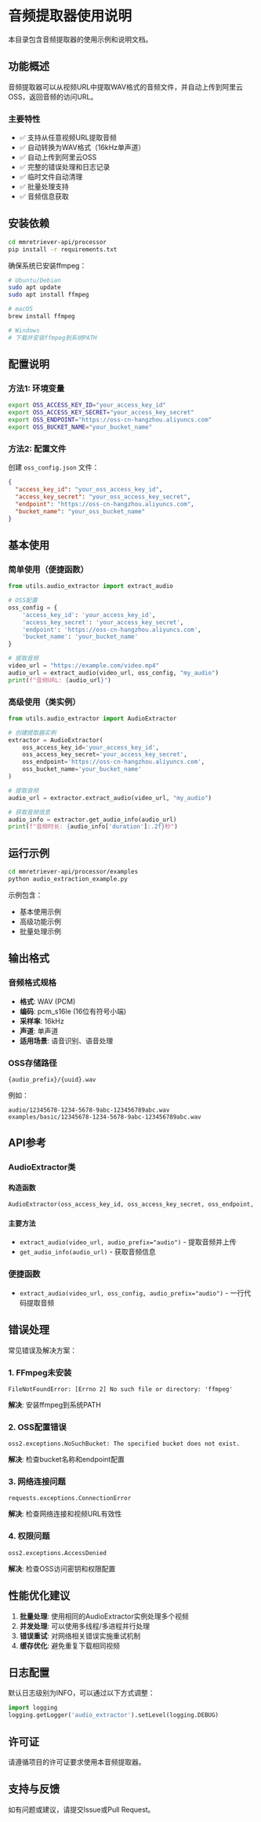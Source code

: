 # 音频提取器使用说明

本目录包含音频提取器的使用示例和说明文档。

## 功能概述

音频提取器可以从视频URL中提取WAV格式的音频文件，并自动上传到阿里云OSS，返回音频的访问URL。

### 主要特性

- ✅ 支持从任意视频URL提取音频
- ✅ 自动转换为WAV格式（16kHz单声道）
- ✅ 自动上传到阿里云OSS
- ✅ 完整的错误处理和日志记录
- ✅ 临时文件自动清理
- ✅ 批量处理支持
- ✅ 音频信息获取

## 安装依赖

```bash
cd mmretriever-api/processor
pip install -r requirements.txt
```

确保系统已安装ffmpeg：

```bash
# Ubuntu/Debian
sudo apt update
sudo apt install ffmpeg

# macOS
brew install ffmpeg

# Windows
# 下载并安装ffmpeg到系统PATH
```

## 配置说明

### 方法1: 环境变量

```bash
export OSS_ACCESS_KEY_ID="your_access_key_id"
export OSS_ACCESS_KEY_SECRET="your_access_key_secret"
export OSS_ENDPOINT="https://oss-cn-hangzhou.aliyuncs.com"
export OSS_BUCKET_NAME="your_bucket_name"
```

### 方法2: 配置文件

创建 `oss_config.json` 文件：

```json
{
  "access_key_id": "your_oss_access_key_id",
  "access_key_secret": "your_oss_access_key_secret",
  "endpoint": "https://oss-cn-hangzhou.aliyuncs.com",
  "bucket_name": "your_oss_bucket_name"
}
```

## 基本使用

### 简单使用（便捷函数）

```python
from utils.audio_extractor import extract_audio

# OSS配置
oss_config = {
    'access_key_id': 'your_access_key_id',
    'access_key_secret': 'your_access_key_secret',
    'endpoint': 'https://oss-cn-hangzhou.aliyuncs.com',
    'bucket_name': 'your_bucket_name'
}

# 提取音频
video_url = "https://example.com/video.mp4"
audio_url = extract_audio(video_url, oss_config, "my_audio")
print(f"音频URL: {audio_url}")
```

### 高级使用（类实例）

```python
from utils.audio_extractor import AudioExtractor

# 创建提取器实例
extractor = AudioExtractor(
    oss_access_key_id='your_access_key_id',
    oss_access_key_secret='your_access_key_secret',
    oss_endpoint='https://oss-cn-hangzhou.aliyuncs.com',
    oss_bucket_name='your_bucket_name'
)

# 提取音频
audio_url = extractor.extract_audio(video_url, "my_audio")

# 获取音频信息
audio_info = extractor.get_audio_info(audio_url)
print(f"音频时长: {audio_info['duration']:.2f}秒")
```

## 运行示例

```bash
cd mmretriever-api/processor/examples
python audio_extraction_example.py
```

示例包含：
- 基本使用示例
- 高级功能示例
- 批量处理示例

## 输出格式

### 音频格式规格
- **格式**: WAV (PCM)
- **编码**: pcm_s16le (16位有符号小端)
- **采样率**: 16kHz
- **声道**: 单声道
- **适用场景**: 语音识别、语音处理

### OSS存储路径
```
{audio_prefix}/{uuid}.wav
```

例如：
```
audio/12345678-1234-5678-9abc-123456789abc.wav
examples/basic/12345678-1234-5678-9abc-123456789abc.wav
```

## API参考

### AudioExtractor类

#### 构造函数
```python
AudioExtractor(oss_access_key_id, oss_access_key_secret, oss_endpoint, oss_bucket_name)
```

#### 主要方法

- `extract_audio(video_url, audio_prefix="audio")` - 提取音频并上传
- `get_audio_info(audio_url)` - 获取音频信息

### 便捷函数

- `extract_audio(video_url, oss_config, audio_prefix="audio")` - 一行代码提取音频

## 错误处理

常见错误及解决方案：

### 1. FFmpeg未安装
```
FileNotFoundError: [Errno 2] No such file or directory: 'ffmpeg'
```
**解决**: 安装ffmpeg到系统PATH

### 2. OSS配置错误
```
oss2.exceptions.NoSuchBucket: The specified bucket does not exist.
```
**解决**: 检查bucket名称和endpoint配置

### 3. 网络连接问题
```
requests.exceptions.ConnectionError
```
**解决**: 检查网络连接和视频URL有效性

### 4. 权限问题
```
oss2.exceptions.AccessDenied
```
**解决**: 检查OSS访问密钥和权限配置

## 性能优化建议

1. **批量处理**: 使用相同的AudioExtractor实例处理多个视频
2. **并发处理**: 可以使用多线程/多进程并行处理
3. **错误重试**: 对网络相关错误实施重试机制
4. **缓存优化**: 避免重复下载相同视频

## 日志配置

默认日志级别为INFO，可以通过以下方式调整：

```python
import logging
logging.getLogger('audio_extractor').setLevel(logging.DEBUG)
```

## 许可证

请遵循项目的许可证要求使用本音频提取器。

## 支持与反馈

如有问题或建议，请提交Issue或Pull Request。 